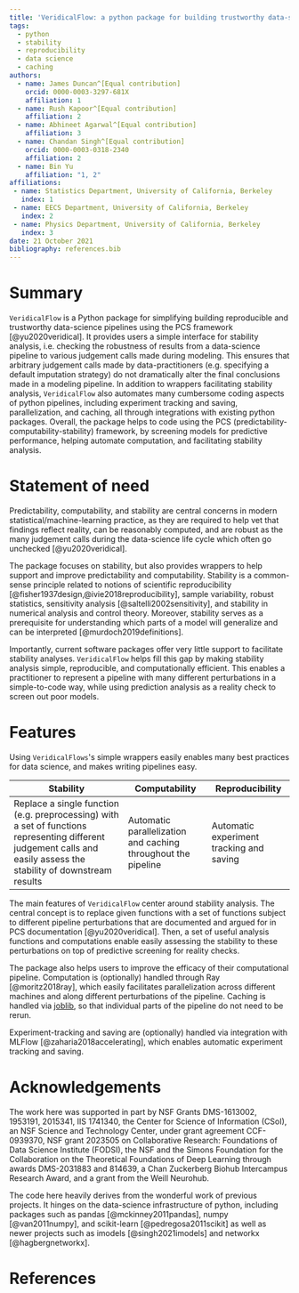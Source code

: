 ```yaml
---
title: 'VeridicalFlow: a python package for building trustworthy data-science pipelines with PCS'
tags:
  - python
  - stability
  - reproducibility
  - data science
  - caching
authors:
  - name: James Duncan^[Equal contribution]
    orcid: 0000-0003-3297-681X
    affiliation: 1
  - name: Rush Kapoor^[Equal contribution]
    affiliation: 2
  - name: Abhineet Agarwal^[Equal contribution]
    affiliation: 3
  - name: Chandan Singh^[Equal contribution]
    orcid: 0000-0003-0318-2340
    affiliation: 2
  - name: Bin Yu
    affiliation: "1, 2"
affiliations:
 - name: Statistics Department, University of California, Berkeley
   index: 1
 - name: EECS Department, University of California, Berkeley
   index: 2
 - name: Physics Department, University of California, Berkeley
   index: 3
date: 21 October 2021
bibliography: references.bib
---
```


# Summary

`VeridicalFlow` is a Python package for simplifying building reproducible and trustworthy data-science pipelines using the PCS framework [@yu2020veridical].
It provides users a simple interface for stability analysis, i.e. checking the robustness of results from a data-science pipeline to various judgement calls made during modeling.
This ensures that arbitrary judgement calls made by data-practitioners (e.g. specifying a default imputation strategy) do not dramatically alter the final conclusions made in a modeling pipeline.
In addition to wrappers facilitating stability analysis, `VeridicalFlow` also automates many cumbersome coding aspects of python pipelines, including experiment tracking and saving, parallelization, and caching, all through integrations with existing python packages.
Overall, the package helps to code using the PCS (predictability-computability-stability) framework, by screening models for predictive performance, helping automate computation, and facilitating stability analysis.

# Statement of need

Predictability, computability, and stability are central concerns in modern statistical/machine-learning practice, as they are required to help vet that findings reflect reality, can be reasonably computed, and are robust as the many judgement calls during the data-science life cycle which often go unchecked [@yu2020veridical]. 

The package focuses on stability, but also provides wrappers to help support and improve predictability and computability.
Stability is a common-sense principle related to notions of scientific reproducibility [@fisher1937design,@ivie2018reproducibility], sample variability, robust statistics, sensitivity analysis [@saltelli2002sensitivity], and stability in numerical analysis and control theory.
Moreover, stability serves as a prerequisite for understanding which parts of a model will generalize and can be interpreted [@murdoch2019definitions].

Importantly, current software packages offer very little support to facilitate stability analyses.
`VeridicalFlow` helps fill this gap by making stability analysis simple, reproducible, and computationally efficient.
This enables a practitioner to represent a pipeline with many different perturbations in a simple-to-code way, while using prediction analysis as a reality check to screen out poor models. 

# Features

Using `VeridicalFlows`'s simple wrappers easily enables many best practices for data science, and makes writing pipelines easy.

| Stability                                                    | Computability                                                | Reproducibility                          |
| ------------------------------------------------------------ | ------------------------------------------------------------ | ---------------------------------------- |
| Replace a single function (e.g. preprocessing) with a set of functions representing different judgement calls and easily assess the stability of downstream results | Automatic parallelization and caching throughout the pipeline | Automatic experiment tracking and saving |



The main features of `VeridicalFlow` center around stability analysis.
The central concept is to replace given functions with a set of functions subject to different pipeline perturbations that are documented and argued for in PCS documentation [@yu2020veridical].
Then, a set of useful analysis functions and computations enable easily assessing the stability to these perturbations on top of predictive screening for reality checks.

The package also helps users to improve the efficacy of their computational pipeline.
Computation is (optionally) handled through Ray [@moritz2018ray], which easily facilitates parallelization across different machines and along different perturbations of the pipeline.
Caching is handled via [joblib](https://joblib.readthedocs.io/en/latest/), so that individual parts of the pipeline do not need to be rerun.

Experiment-tracking and saving are (optionally) handled via integration with MLFlow [@zaharia2018accelerating], which enables automatic experiment tracking and saving.

# Acknowledgements

The work here was supported in part by NSF Grants DMS-1613002, 1953191, 2015341, IIS 1741340, the Center for Science of Information (CSoI), an NSF Science and Technology Center, under grant agreement CCF-0939370, NSF grant 2023505 on Collaborative Research: Foundations of Data Science Institute (FODSI), the NSF and the Simons Foundation for the Collaboration on the Theoretical Foundations of Deep Learning through awards DMS-2031883 and 814639, a Chan Zuckerberg Biohub Intercampus Research Award, and a grant from the Weill Neurohub.

The code here heavily derives from the wonderful work of previous projects.
It hinges on the data-science infrastructure of python, including packages such as pandas [@mckinney2011pandas], numpy [@van2011numpy], and scikit-learn [@pedregosa2011scikit] as well as newer projects such as imodels [@singh2021imodels] and networkx [@hagbergnetworkx].

# References